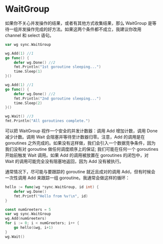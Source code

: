 # WaitGroup

如果你不关心并发操作的结果，或者有其他方式收集结果，那么 WaitGroup 是等待一组并发操作完成的好方法。如果这两个条件都不成立，我建议你改用 channel 和 select 语句。

```go
var wg sync.WaitGroup

wg.Add(1) //1
go func() {
	defer wg.Done() //2
	fmt.Println("1st goroutine sleeping...")
	time.Sleep(1)
}()

wg.Add(1) //1
go func() {
	defer wg.Done() //2
	fmt.Println("2nd goroutine sleeping...")
	time.Sleep(2)
}()

wg.Wait() //3
fmt.Println("All goroutines complete.")
```

可以把 WaitGroup 视作一个安全的并发计数器：调用 Add 增加计数，调用 Done 减少计数。调用 Wait 会阻塞并等待至计数器归零。注意，Add 的调用是在 goroutines 之外完成的。如果没有这样做，我们会引入一个数据竞争条件，因为我们没有对 goroutine 做任何调度顺序上的保证; 我们可能在任何一个 goroutines 开始前触发 Wait 调用。如果 Add 的调用被放置在 goroutines 的闭包中，对 Wait 的调用可能完全没有阻塞地返回，因为 Add 没有被执行。

通常情况下，尽可能与要跟踪的 goroutine 就近且成对的调用 Add，但有时候会一次性调用 Add 来跟踪一组 goroutine。我通常会做这样的循环：

```go
hello := func(wg *sync.WaitGroup, id int) {
	defer wg.Done()
	fmt.Printf("Hello from %v!\n", id)
}

const numGreeters = 5
var wg sync.WaitGroup
wg.Add(numGreeters)
for i := 0; i < numGreeters; i++ {
	go hello(&wg, i+1)
}
wg.Wait()
```
